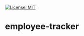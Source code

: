 [![License: MIT](https://img.shields.io/badge/License-MIT-yellow.svg)](https://opensource.org/licenses/MIT)

# employee-tracker
